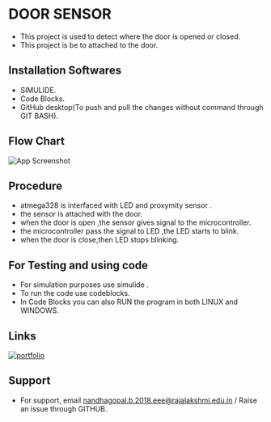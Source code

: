 # DOOR SENSOR 

*  This project is used to detect where the door is opened or closed.
*  This project is be to attached to the door.

## Installation Softwares

*   SIMULIDE.
*   Code Blocks.
*   GitHub desktop(To push and pull the changes without command through GIT BASH).

## Flow Chart


![App Screenshot](https://ibb.co/2Kg3cCG)


## Procedure

* atmega328 is interfaced with LED and proxymity sensor .
* the sensor is attached with the door. 
* when the door is open ,the sensor gives signal to the microcontroller.
* the microcontroller pass the signal to LED ,the LED starts to blink.
* when the door is close,then LED stops blinking.

## For Testing and using code

* For simulation purposes use simulide .
* To run the code use codeblocks.
* In Code Blocks you can also RUN the program in both LINUX and WINDOWS.

## Links

[![portfolio](https://img.shields.io/badge/my_portfolio-000?style=for-the-badge&logo=ko-fi&logoColor=white)](https://github.com/Nandhagopal072/M2_Door-Sensor.git)

## Support

*   For support, email nandhagopal.b.2018.eee@rajalakshmi.edu.in / Raise an issue through GITHUB.